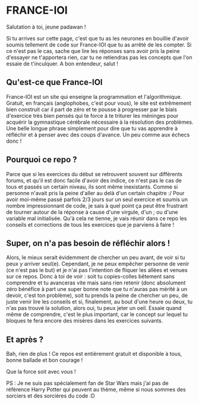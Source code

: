 # FRANCE-IOI

Salutation à toi, jeune padawan !

Si tu arrives sur cette page, c'est que tu as les neurones en bouillie d'avoir soumis tellement de code sur France-IOI que tu as arrêté de les compter. Si ce n'est pas le cas, sache que lire les réponses sans avoir pris la peine d'essayer ne t'apportera rien, car tu ne retiendras pas les concepts que l'on essaie de t'inculquer. A bon entendeur, salut !

## Qu'est-ce que France-IOI

France-IOI est un site qui enseigne la programmation et l'algorithmique. Gratuit, en français (anglophobes, c'est pour vous), le site est extrêmement bien construit car il part de zéro et te pousse à progresser par le biais d'exercice très bien pensés qui te force à te triturer les méninges pour acquérir la gymnastique cérébrale nécessaire à la résolution des problèmes. Une belle longue phrase simplement pour dire que tu vas apprendre à réfléchir et à penser avec des coups d'avance. Un peu comme aux échecs donc !

## Pourquoi ce repo ?

Parce que si les exercices du début se retrouvent souvent sur différents forums, et qu'il est donc facile d'avoir des indice, ce n'est pas le cas de tous et passés un certain niveau, ils sont même inexistants. Comme si personne n'avait pris la peine d'aller au delà d'un certain chapitre :/
Pour avoir moi-même passé parfois 2/3 jours sur un seul exercice et soumis un nombre impressionnant de code, je sais à quel point ça peut être frustrant de tourner autour de la réponse à cause d'une virgule, d'un ; ou d'une variable mal initialisée. Qu'à cela ne tienne, je vais réunir dans ce repo les conseils et corrections de tous les exercices que je parviens à faire !

## Super, on n'a pas besoin de réfléchir alors !

Alors, le mieux serait évidemment de chercher un peu avant, de voir si tu peux y arriver seul(e). Cependant, je ne peux empêcher personne de venir (ce n'est pas le but) et je n'ai pas l'intention de fliquer les allées et venues sur ce repos. Donc à toi de voir : soit tu copies-colles bêtement sans comprendre et tu avanceras vite mais sans rien retenir (donc absolument zéro bénéfice à part une super bonne note que tu n'auras pas mérité à un devoir, c'est ton problème), soit tu prends la peine de chercher un peu, de juste venir lire les conseils et si, finalement, au bout d'une heure ou deux, tu n'as pas trouvé la solution, alors oui, tu peux jeter un oeil. Essaie quand même de comprendre, c'est le plus important, car le concept sur lequel tu bloques te fera encore des misères dans les exercices suivants.

## Et après ?

Bah, rien de plus ! Ce repos est entièrement gratuit et disponible à tous, bonne ballade et bon courage !

Que la force soit avec vous !

PS : Je ne suis pas spécialement fan de Star Wars mais j'ai pas de référence Harry Potter qui peuvent au thème, même si nous sommes des sorciers et des sorcières du code :D
